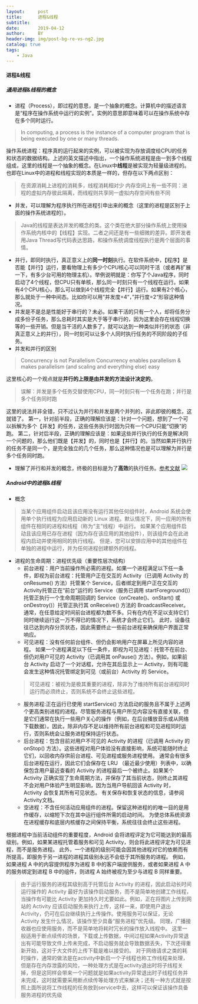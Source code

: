 ```yaml
---
layout:     post
title:      进程&线程
subtitle:   
date:       2019-04-12
author:     BY
header-img: img/post-bg-re-vs-ng2.jpg
catalog: true
tags:
    - Java
---
```


#### 进程&线程

##### 通用进程&线程的概念
* 进程（Process），即过程的意思，是一个抽象的概念。计算机中的描述语言是“程序在操作系统中运行的实例”。实例的意思即意味着可以在操作系统中存在多个同时运行。
> In computing, a process is the instance of a computer program that is being executed by one or many threads.

操作系统进程：程序真的运行起来的实例，可以被实现为存放调度给CPU的任务和状态的数据结构。上述的英文描述中指出，一个操作系统进程是由一到多个线程组成，这里的线程是一个抽象的概念。在Linux中**线程**是被实现为轻量级进程的。也即在Linux中的进程和线程实现的本质是一样的，但存在以下两点区别：
> 在资源消耗上进程的消耗多，线程消耗相对少
> 内存空间上有一些不同：进程的虚拟内存彼此隔离，而线程则共享同一虚拟内存空间有些不同

* 并发，可以理解为程序执行所在进程引申出来的概念（这里的进程是区别于上面的操作系统进程的）。
> Java的线程是表达并发的概念的类。这个类在绝大部分操作系统上使用操作系统内核中的【线程】实现。二者之间还是有一些细微的差异。即开发者用Java Thread写代码表达思路，和操作系统调度线程执行是两个层面的事情。


* 并行，即同时执行，真正意义上的**同一时刻**执行。在软件系统中，【程序】是否能【并行】运行，要看物理上有多少个CPU核心可以同时干活（或者再扩展一下，有多少台可用的物理主机）。举例说明就是：你写了个Java程序，同时启动了4个线程，但CPU只有单核，那么同一时刻只有一个线程在运行。如果有4个CPU核心，那么可以做到4个线程完全【并行】运行。如果有2个核心，那么就处于一种中间态。比如你可以用“并发度=4“，”并行度=2“形容这种情况。
* 并发是不是总是性能好于串行的？未必。如果干活的只有一个人，却将任务分成多份子任务，那么总耗时其实是大于等于串行的，因为这里会存在线程切换等的一些开销。但是当干活的人数多了，就可以达到一种类似并行的状态（非真正意义上的并行），同一时刻可以让多个人同时执行任务的不同阶段的子任务。
* 并发和并行的区别
> Concurrency is not Parallelism
> Concurrency enables parallelism & makes parallelism (and scaling and everything else) easy

这里核心的一个观点就是**并行的上限是由并发的方法设计决定的**。
>误解：并发是多个任务交替使用CPU，同一时刻只有一个任务在跑；并行是多个任务同时跑

这里的说法并非全错，只不过认为并行和并发是两个并列的，非此即彼的概念，这就错了。
第一，针对前半段，正确的理解应该是：针对一个问题，想到了一个可以拆解为多个【并发】的任务，这些任务执行时因为只有一个CPU只能“切换”的跑。
第二，针对后半段，正确的理解应该是：如果这些并行执行的任务是解决同一个问题的，那么他们既是【并发】的，同时也是【并行】的。当然如果并行执行的任务不是同一个，是完全独立的几个任务，那么这种情况也是可以理解为并行是多个任务同时跑。
* 理解了并行和并发的概念，终极的目标是为了**高效**的执行任务。[参考文献](https://www.zhihu.com/question/307100151/answer/894486042)
![](https://pic3.zhimg.com/80/v2-0058293ffe6f762d58f3881577d756c9_hd.jpg)


##### Android中的进程&线程
* 概念
> 当某个应用组件启动且该应用没有运行其他任何组件时，Android 系统会使用单个执行线程为应用启动新的 Linux 进程。默认情况下，同一应用的所有组件在相同的进程和线程（称为“主”线程）中运行。 如果某个应用组件启动且该应用已存在进程（因为存在该应用的其他组件），则该组件会在此进程内启动并使用相同的执行线程。 但是，您可以安排应用中的其他组件在单独的进程中运行，并为任何进程创建额外的线程。

* 进程的生命周期：进程优先级（重要性层次结构）
    * 前台进程：用户当前操作所必需的进程。如果一个进程满足以下任一条件，即视为前台进程：托管用户正在交互的 Activity（已调用 Activity 的 onResume() 方法）托管某个 Service，后者绑定到用户正在交互的 Activity托管正在“前台”运行的 Service（服务已调用 startForeground()）托管正执行一个生命周期回调的 Service（onCreate()、onStart() 或 onDestroy()）托管正执行其 onReceive() 方法的 BroadcastReceiver。通常，在任意给定时间前台进程都为数不多。只有在内在不足以支持它们同时继续运行这一万不得已的情况下，系统才会终止它们。 此时，设备往往已达到内存分页状态，因此需要终止一些前台进程来确保用户界面正常响应。
    * 可见进程：没有任何前台组件、但仍会影响用户在屏幕上所见内容的进程。 如果一个进程满足以下任一条件，即视为可见进程：托管不在前台、但仍对用户可见的 Activity（已调用其 onPause() 方法）。例如，如果前台 Activity 启动了一个对话框，允许在其后显示上一 Activity，则有可能会发生这种情况托管绑定到可见（或前台）Activity 的 Service。
    > 可见进程：被视为是极其重要的进程，除非为了维持所有前台进程同时运行而必须终止，否则系统不会终止这些进程。
    * 服务进程:正在运行已使用 startService() 方法启动的服务且不属于上述两个更高类别进程的进程。尽管服务进程与用户所见内容没有直接关联，但是它们通常在执行一些用户关心的操作（例如，在后台播放音乐或从网络下载数据）。因此，除非内存不足以维持所有前台进程和可见进程同时运行，否则系统会让服务进程保持运行状态。
    * 后台进程：包含目前对用户不可见的 Activity 的进程（已调用 Activity 的 onStop() 方法）。这些进程对用户体验没有直接影响，系统可能随时终止它们，以回收内存供前台进程、可见进程或服务进程使用。 通常会有很多后台进程在运行，因此它们会保存在 LRU （最近最少使用）列表中，以确保包含用户最近查看的 Activity 的进程最后一个被终止。如果某个 Activity 正确实现了生命周期方法，并保存了其当前状态，则终止其进程不会对用户体验产生明显影响，因为当用户导航回该 Activity 时，Activity 会恢复其所有可见状态。 有关保存和恢复状态的信息，请参阅Activity文档。
    * 空进程：不含任何活动应用组件的进程。保留这种进程的的唯一目的是用作缓存，以缩短下次在其中运行组件所需的启动时间。 为使总体系统资源在进程缓存和底层内核缓存之间保持平衡，系统往往会终止这些进程。
  
根据进程中当前活动组件的重要程度，Android 会将进程评定为它可能达到的最高级别。例如，如果某进程托管着服务和可见 Activity，则会将此进程评定为可见进程，而不是服务进程。
此外，一个进程的级别可能会因其他进程对它的依赖而有所提高，即服务于另一进程的进程其级别永远不会低于其所服务的进程。 例如，如果进程 A 中的内容提供程序为进程 B 中的客户端提供服务，或者如果进程 A 中的服务绑定到进程 B 中的组件，则进程 A 始终被视为至少与进程 B 同样重要。
> 由于运行服务的进程其级别高于托管后台 Activity 的进程，因此启动长时间运行操作的 Activity 最好为该操作启动服务，而不是简单地创建工作线程，当操作有可能比 Activity 更加持久时尤要如此。例如，正在将图片上传到网站的 Activity 应该启动服务来执行上传，这样一来，即使用户退出 Activity，仍可在后台继续执行上传操作。使用服务可以保证，无论 Activity 发生什么情况，该操作至少具备“服务进程”优先级。 同理，广播接收器也应使用服务，而不是简单地将耗时冗长的操作放入线程中。
> 这里一般适用于断点续传的场景，下载或上传数据，中间过程如果Activity异常退出有可能导致文件上传未完成，不启动服务就会导致数据丢失，下次还得重新开始，这对于大文件的上传下载是难以接受的。
> 对于网络请求之类的耗时操作，通常的做法是在activity中新启一个子线程也称工作线程来处理，但是存在内存泄露的风险，一种处理方式是在activity退出时将子线程关掉，但是这同样会带来一个问题就是如果activity异常退出时子线程任务并未完成，这时就需要采用断点续传等处理方式来解决；还有一种方式就是按照上面所说将工作线程的任务放到service中去，这样可以保证该操作具备服务进程的优先级




